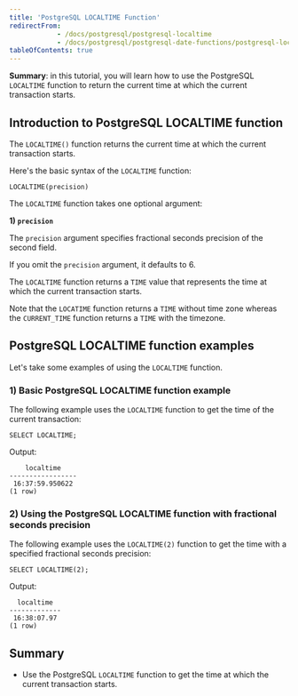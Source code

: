 ```yaml
---
title: 'PostgreSQL LOCALTIME Function'
redirectFrom:
            - /docs/postgresql/postgresql-localtime 
            - /docs/postgresql/postgresql-date-functions/postgresql-localtime/
tableOfContents: true
---
```


**Summary**: in this tutorial, you will learn how to use the PostgreSQL `LOCALTIME` function to return the current time at which the current transaction starts.



## Introduction to PostgreSQL LOCALTIME function



The `LOCALTIME()` function returns the current time at which the current transaction starts.



Here's the basic syntax of the `LOCALTIME` function:



```
LOCALTIME(precision)
```



The `LOCALTIME` function takes one optional argument:



**1) `precision`**



The `precision` argument specifies fractional seconds precision of the second field.



If you omit the `precision` argument, it defaults to 6.



The `LOCALTIME` function returns a `TIME` value that represents the time at which the current transaction starts.



Note that the `LOCATIME` function returns a `TIME` without time zone whereas the `CURRENT_TIME` function returns a `TIME` with the timezone.



## PostgreSQL LOCALTIME function examples



Let's take some examples of using the `LOCALTIME` function.



### 1) Basic PostgreSQL LOCALTIME function example



The following example uses the `LOCALTIME` function to get the time of the current transaction:



```
SELECT LOCALTIME;
```



Output:



```
    localtime
-----------------
 16:37:59.950622
(1 row)
```



### 2) Using the PostgreSQL LOCALTIME function with fractional seconds precision



The following example uses the `LOCALTIME(2)` function to get the time with a specified fractional seconds precision:



```
SELECT LOCALTIME(2);
```



Output:



```
  localtime
-------------
 16:38:07.97
(1 row)
```



## Summary



- Use the PostgreSQL `LOCALTIME` function to get the time at which the current transaction starts.
